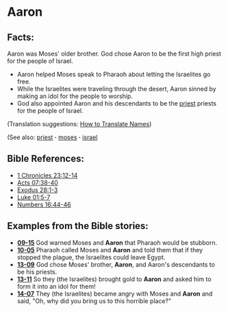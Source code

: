 # Aaron #

## Facts: ##

Aaron was Moses' older brother. God chose Aaron to be the first high priest for the people of Israel.

* Aaron helped Moses speak to Pharaoh about letting the Israelites go free.
* While the Israelites were traveling through the desert, Aaron sinned by making an idol for the people to worship.
* God also appointed Aaron and his descendants to be the [priest](../kt/priest.md) priests for the people of Israel.

(Translation suggestions: [How to Translate Names](https://git.door43.org/Door43/en-ta-translate-vol1/src/master/content/translate_names.md))

(See also: [priest](../kt/priest.md) **·** [moses](../other/moses.md) **·** [israel](../other/israel.md)

## Bible References: ##

* [1 Chronicles 23:12-14](https://door43.org/en/bible/notes/1ch/23/12)
* [Acts 07:38-40](https://door43.org/en/bible/notes/act/07/38)
* [Exodus 28:1-3](https://door43.org/en/bible/notes/exo/28/01)
* [Luke 01:5-7](https://door43.org/en/bible/notes/luk/01/05)
* [Numbers 16:44-46](https://door43.org/en/bible/notes/num/16/44)

## Examples from the Bible stories: ##

* __[09-15](https://door43.org/en/obs/notes/frames/09-15)__ God warned Moses and __Aaron__  that Pharaoh would be stubborn.
* __[10-05](https://door43.org/en/obs/notes/frames/10-05)__ Pharaoh called Moses and __Aaron__  and told them that if they stopped the plague, the Israelites could leave Egypt.
* __[13-09](https://door43.org/en/obs/notes/frames/13-09)__ God chose Moses' brother, __Aaron__, and Aaron's descendants to be his priests.
* __[13-11](https://door43.org/en/obs/notes/frames/13-11)__ So they (the Israelites) brought gold to __Aaron__  and asked him to form it into an idol for them!
* __[14-07](https://door43.org/en/obs/notes/frames/14-07)__ They (the Israelites) became angry with Moses and __Aaron__  and said, "Oh, why did you bring us to this horrible place?"


